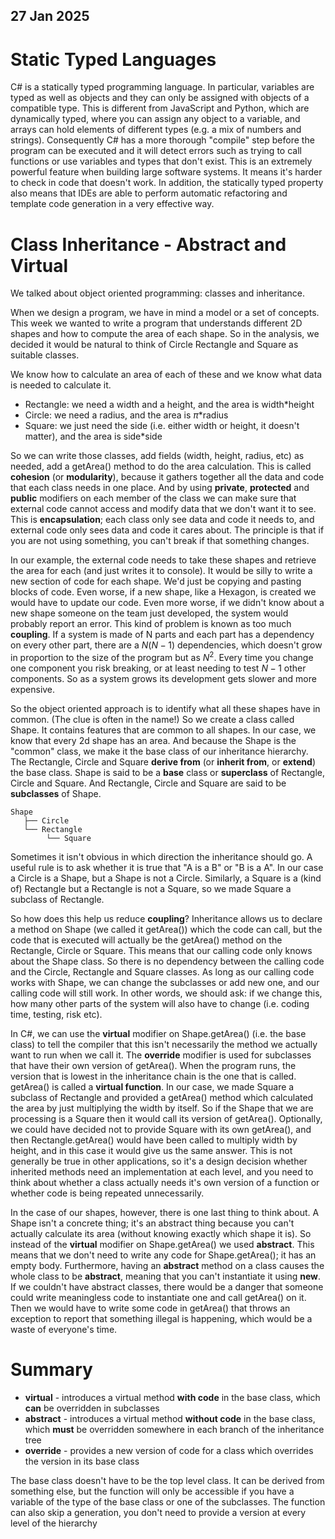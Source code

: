 ## 27 Jan 2025
# Static Typed Languages

C# is a statically typed programming language. In particular, variables are typed as well as objects and they can only be assigned with objects of a compatible type. This is different from JavaScript and Python, which are dynamically typed, where you can assign any object to a variable, and arrays can hold elements of different types (e.g. a mix of numbers and strings). Consequently C# has a more thorough "compile" step before the program can be executed and it will detect errors such as trying to call functions or use variables and types that don't exist. This is an extremely powerful feature when building large software systems. It means it's harder to check in code that doesn't work. In addition, the statically typed property also means that IDEs are able to perform automatic refactoring and template code generation in a very effective way.

# Class Inheritance - Abstract and Virtual
We talked about object oriented programming: classes and inheritance.

When we design a program, we have in mind a model or a set of concepts. This week we wanted to write a program that understands different 2D shapes and how to compute the area of each shape. So in the analysis, we decided it would be natural to think of  Circle Rectangle and Square as suitable classes. 

We know how to calculate an area of each of these and we know what data is needed to calculate it.
- Rectangle: we need a width and a height, and the area is width*height
- Circle: we need a radius, and the area is $\pi$*radius
- Square: we just need the side (i.e. either width or height, it doesn't matter), and the area is side*side
  
So we can write those classes, add fields (width, height, radius, etc) as needed, add a getArea() method to do the area calculation. This is called **cohesion** (or **modularity**), because it gathers together all the data and code that each class needs in one place. And by using **private**, **protected** and **public** modifiers on each member of the class we can make sure that external code cannot access and modify data that we don't want it to see. This is **encapsulation**; each class only see data and code it needs to, and external code only sees data and code it cares about. The principle is that if you are not using something, you can't break if that something changes.

In our example, the external code needs to take these shapes and retrieve the area for each (and just writes it to console). It would be silly to write a new section of code for each shape. We'd just be copying and pasting blocks of code. Even worse, if a new shape, like a Hexagon, is created we would have to update our code. Even more worse, if we didn't know about a new shape someone on the team just developed, the system would probably report an error. This kind of problem is known as too much **coupling**. If a system is made of N parts and each part has a dependency on every other part, there are a $N(N-1)$ dependencies, which doesn't grow in proportion to the size of the program but as $N^2$. Every time you change one component you risk breaking, or at least needing to test $N-1$ other components. So as a system grows its development gets slower and more expensive.

So the object oriented approach is to identify what all these shapes have in common. (The clue is often in the name!) So we create a class called Shape. It contains features that are common to all shapes. In our case, we know that every 2d shape has an area. And because the Shape is the "common" class, we make it the base class of our inheritance hierarchy. The Rectangle, Circle and Square **derive from** (or **inherit from**, or **extend**) the base class. Shape is said to be a **base** class or **superclass** of Rectangle, Circle and Square. And Rectangle, Circle and Square are said to be **subclasses** of Shape.

```
Shape
   ├── Circle
   └── Rectangle
        └── Square
```
Sometimes it isn't obvious in which direction the inheritance should go. A useful rule is to ask whether it is true that "A is a B" or "B is a A". In our case a Circle is a Shape, but a Shape is not a Circle. Similarly, a Square is a (kind of) Rectangle but a Rectangle is not a Square, so we made Square a subclass of Rectangle.

So how does this help us reduce **coupling**? Inheritance allows us to declare a method on Shape (we called it getArea()) which the code can call, but the code that is executed will actually be the getArea() method on the Rectangle, Circle or Square. This means that our calling code only knows about the Shape class. So there is no dependency between the calling code and the Circle, Rectangle and Square classes. As long as our calling code works with Shape, we can change the subclasses or add new one, and our calling code will still work. In other words, we should ask: if we change this, how many other parts of the system will also have to change (i.e. coding time, testing, risk etc).

In C#, we can use the **virtual** modifier on Shape.getArea() (i.e. the base class) to tell the compiler that this isn't necessarily the method we actually want to run when we call it. The **override** modifier is used for subclasses that have their own version of getArea(). When the program runs, the version that is lowest in the inheritance chain is the one that is called. getArea() is called a **virtual function**. In our case, we made Square a subclass of Rectangle and provided a getArea() method which calculated the area by just multiplying the width by itself. So if the Shape that we are processing is a Square then it would call its version of getArea(). Optionally, we could have decided not to provide Square with its own getArea(), and then Rectangle.getArea() would have been called to multiply width by height, and in this case it would give us the same answer. This is not generally be true in other applications, so it's a design decision whether inherited methods need an implementation at each level, and you need to think about whether a class actually needs it's own version of a function or whether code is being repeated unnecessarily.

In the case of our shapes, however, there is one last thing to think about. A Shape isn't a concrete thing; it's an abstract thing because you can't actually calculate its area (without knowing exactly which shape it is). So instead of the **virtual** modifier on Shape.getArea() we used **abstract**. This means that we don't need to write any code for Shape.getArea(); it has an empty body. Furthermore, having an **abstract** method on a class causes the whole class to be **abstract**, meaning that you can't instantiate it using **new**. If we couldn't have abstract classes, there would be a danger that someone could write meaningless code to instantiate one and call getArea() on it. Then we would have to write some code in getArea() that throws an exception to report that something illegal is happening, which would be a waste of everyone's time.

# Summary

- **virtual** - introduces a virtual method **with code** in the base class, which **can** be overridden in subclasses
- **abstract** - introduces a virtual method **without code** in the base class, which **must** be overridden somewhere in each branch of the inheritance tree
- **override** - provides a new version of code for a class which overrides the version in its base class
  
The base class doesn't have to be the top level class. It can be derived from something else, but the function will only be accessible if you have a variable of the type of the base class or one of the subclasses.
The function can also skip a generation, you don't need to provide a version at every level of the hierarchy